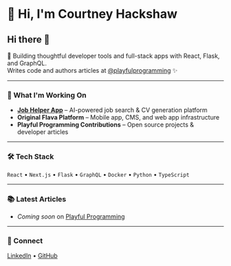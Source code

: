 # 👋 Hi, I'm Courtney Hackshaw

## Hi there 👋

🧠 Building thoughtful developer tools and full-stack apps with React, Flask, and GraphQL.  
Writes code and authors articles at [@playfulprogramming](https://github.com/playfulprogramming) ✨

---

### 🚀 What I'm Working On
- **[Job Helper App](https://github.com/yourrepo)** – AI-powered job search & CV generation platform  
- **Original Flava Platform** – Mobile app, CMS, and web app infrastructure  
- **Playful Programming Contributions** – Open source projects & developer articles  

---

### 🛠️ Tech Stack
`React` • `Next.js` • `Flask` • `GraphQL` • `Docker` • `Python` • `TypeScript`

---

### 📚 Latest Articles
- _Coming soon_ on [Playful Programming](https://playfulprogramming.com)

---

### 💬 Connect
[LinkedIn](https://linkedin.com/in/yourprofile) • [GitHub](https://github.com/courtneyhackshaw)


<!--
**ckhackshaw/ckhackshaw** is a ✨ _special_ ✨ repository because its `README.md` (this file) appears on your GitHub profile.

Here are some ideas to get you started:

- 🔭 I’m currently working on ...
- 🌱 I’m currently learning ...
- 👯 I’m looking to collaborate on ...
- 🤔 I’m looking for help with ...
- 💬 Ask me about ...
- 📫 How to reach me: ...
- 😄 Pronouns: ...
- ⚡ Fun fact: ...
-->
